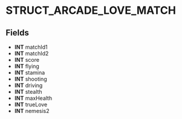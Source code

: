 # STRUCT_ARCADE_LOVE_MATCH

## Fields
* **INT** matchId1
* **INT** matchId2
* **INT** score
* **INT** flying
* **INT** stamina
* **INT** shooting
* **INT** driving
* **INT** stealth
* **INT** maxHealth
* **INT** trueLove
* **INT** nemesis2